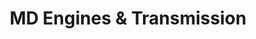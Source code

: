 ---
title: "MD Engines & Transmission"
url: /euclid/md-engines-and-transmission/
shop: car repair
---